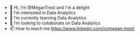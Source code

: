 - 👋 Hi, I’m @MeganTrest and I'm a delight
- 👀 I’m interested in Data Analytics
- 🌱 I’m currently learning Data Analytics
- 💞️ I’m looking to collaborate on Data Analytics
- 📫 How to reach me https://www.linkedin.com/in/megan-trest/

<!---
MeganTrest/MeganTrest is a ✨ special ✨ repository because its `README.md` (this file) appears on your GitHub profile.
You can click the Preview link to take a look at your changes.
--->
